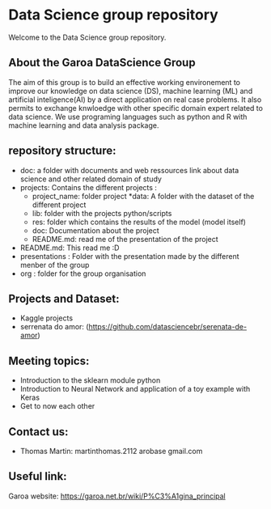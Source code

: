 # Data Science group repository
Welcome to the Data Science group repository.

## About the Garoa DataScience Group
The aim of this group is to build an effective working environement to improve our knowledge on data science (DS), machine learning (ML) and artificial inteligence(AI) by a direct application on real case problems. It also permits to exchange knwloedge with other specific domain expert related to data science. We use programing languages such as python and R with machine learning and data analysis package.

## repository structure:
* doc: a folder with documents and web ressources link about data science and other related domain of study 
* projects: Contains the different projects :
  * project_name: folder project
   *data: A folder with the dataset of the different project
   * lib: folder with the projects python/scripts
   * res: folder which contains the results of the model (model itself)
   * doc: Documentation about the project
   * README.md: read me of the presentation of the project
* README.md: This read me :D
* presentations : Folder with the presentation made by the different menber of the group
* org : folder for the group organisation

## Projects and Dataset:
* Kaggle projects
* serrenata do amor: (https://github.com/datasciencebr/serenata-de-amor)

## Meeting topics:
 * Introduction to the sklearn module python 
 * Introduction to Neural Network and application of a toy example with Keras
 * Get to now each other

## Contact us:
* Thomas Martin: martinthomas.2112 arobase gmail.com

## Useful link:
Garoa website: https://garoa.net.br/wiki/P%C3%A1gina_principal
